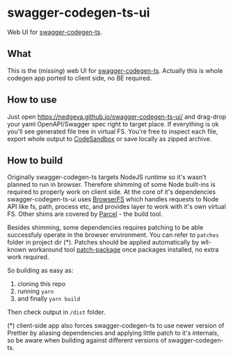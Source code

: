 # swagger-codegen-ts-ui
Web UI for [swagger-codegen-ts](https://github.com/devexperts/swagger-codegen-ts).

## What
This is the (_missing_) web UI for [swagger-codegen-ts](https://github.com/devexperts/swagger-codegen-ts). Actually this is whole codegen app ported to client side, no BE required.

## How to use
Just open https://nedgeva.github.io/swagger-codegen-ts-ui/ and drag-drop your yaml OpenAPI/Swagger spec right to target place. If everything is ok you'll see generated file tree in virtual FS. You're free to inspect each file, export whole output to [CodeSandbox](https://codesandbox.io/) or save locally as zipped archive.

## How to build
Originally swagger-codegen-ts targets NodeJS runtime so it's wasn't planned to run in browser. Therefore shimming of some Node built-ins is required to properly work on client side. At the core of it's dependencies swagger-codegen-ts-ui uses [BrowserFS](https://github.com/rektide/browserfs) which handles requests to Node API like fs, path, process etc, and provides layer to work with it's own virtual FS. Other shims are covered by [Parcel](https://github.com/parcel-bundler/parcel) - the build tool.

Besides shimming, some dependencies requires patching to be able successfuly operate in the browser environment. You can refer to `patches` folder in project dir (*). Patches should be applied automatically by wll-known workaround tool [patch-package](https://github.com/ds300/patch-package) once packages installed, no extra work required.

So building as easy as:
1. cloning this repo
2. running `yarn`
3. and finally `yarn build`

Then check output in `/dist` folder.

(*) client-side app also forces swagger-codegen-ts to use newer version of Prettier by aliasing dependencies and applying little patch to it's internals, so be aware when building against different versions of swagger-codegen-ts.
